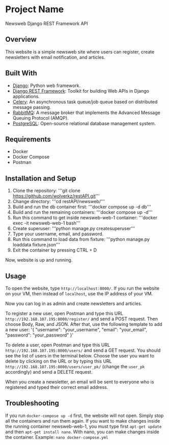 # Project Name
Newsweb Django REST Framework API

## Overview
This website is a simple newsweb site where users can register, create newsletters with email notification, and articles.

## Built With
* [Django](https://www.djangoproject.com/): Python web framework.
* [Django REST Framework](https://www.django-rest-framework.org/): Toolkit for building Web APIs in Django applications.
* [Celery](https://docs.celeryproject.org/): An asynchronous task queue/job queue based on distributed message passing.
* [RabbitMQ](https://www.rabbitmq.com/): A message broker that implements the Advanced Message Queuing Protocol (AMQP).
* [PostgreSQL](https://www.postgresql.org/): Open-source relational database management system.

## Requirements
- Docker
- Docker Compose
- Postman

## Installation and Setup
1. Clone the repository: '''git clone https://github.com/wolverkz/restAPI.git'''
2. Change directory: '''cd restAPI/newsweb/'''
3. Build and run the db container first: '''docker compose up -d db'''
4. Build and run the remaining containers: '''docker compose up -d'''
5. Run this command to get inside newsweb-web-1 container: '''docker exec -it newsweb-web-1 bash'''
6. Create superuser: '''python manage.py createsuperuser'''
7. Type your username, email, and password.
8. Run this command to load data from fixture: '''python manage.py loaddata fixture.json'''
9. Exit the container by pressing CTRL + D

Now, website is up and running.


## Usage
To open the website, type `http://localhost:8000/`. If you run the website on your VM, then instead of `localhost`, use the IP address of your VM.

Now you can log in as admin and create newsletters and articles.

To register a new user, open Postman and type this URL `http://192.168.107.195:8000/register/` and send a POST request. Then choose Body, Raw, and JSON. After that, use the following template to add a new user:
'{
    "username": "your_username",
    "email": "your_email",
    "password": "your_password"
}'

To delete a user, open Postman and type this URL `http://192.168.107.195:8000/users/` and send a GET request. You should see the list of users in the terminal below. Choose the user you want to delete by clicking on the URL or by typing this URL `http://192.168.107.195:8000/users/user_pk/` (change the `user_pk` accordingly) and send a DELETE request.

When you create a newsletter, an email will be sent to everyone who is registered and typed their correct email address.

## Troubleshooting
If you run `docker-compose up -d` first, the website will not open. Simply stop all the containers and run them again.
If you want to make changes inside the running container newsweb-web-1, you must type first `apt-get update` and then `apt-get install nano`. With nano, you can make changes inside the container. Example: `nano docker-compose.yml`
